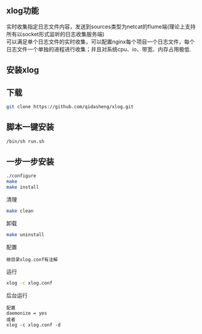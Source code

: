 xlog功能    
----------
实时收集指定日志文件内容，发送到sources类型为netcat的flume端(理论上支持所有以socket形式监听的日志收集服务端)         
可以满足单个日志文件的实时收集，可以配置nginx每个项目一个日志文件，每个日志文件一个单独的进程进行收集；并且对系统cpu、io、带宽、内存占用极低.                       


安装xlog    
----------    

下载
-----------
```Bash
git clone https://github.com/qidasheng/xlog.git 
```


脚本一键安装   
-----------
```Bash
/bin/sh run.sh
```


一步一步安装      
-----------
```Bash
./configure   
make    
make install
```

清理    
```Bash
make clean
```

卸载    
```Bash
make uninstall
```

配置    
```Vim
根目录xlog.conf有注解
```


运行
```Bash
xlog -c xlog.conf 
```

后台运行
```Vim
配置
daemonize = yes    
或者     
xlog -c xlog.conf -d
```





